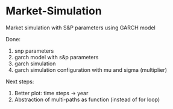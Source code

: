 # Market-Simulation

Market simulation with S&P parameters using GARCH model

Done: 
1. snp parameters
2. garch model with s&p parameters
3. garch simulation
4. garch simulation configuration with mu and sigma (multiplier)


Next steps:
1. Better plot: time steps -> year
2. Abstraction of multi-paths as function (instead of for loop)
